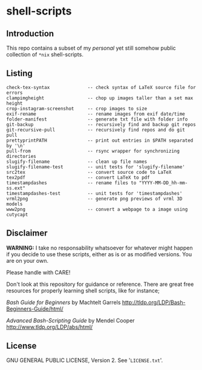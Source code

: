 shell-scripts
=============

Introduction
------------
This repo contains a subset of my *personal* yet still somehow public
collection of `*nix` shell-scripts.


Listing
-------
```
check-tex-syntax              -- check syntax of LaTeX source file for errors
clampimgheight                -- chop up images taller than a set max height
crop-instagram-screenshot     -- crop images to size
exif-rename                   -- rename images from exif date/time
folder-manifest               -- generate txt file with folder info
git-backup                    -- recursively find and backup git repos
git-recursive-pull            -- recursively find repos and do git pull
prettyprintPATH               -- print out entries in $PATH separated by '\n'
pull-from                     -- rsync wrapper for synchronizing directories
slugify-filename              -- clean up file names
slugify-filename-test         -- unit tests for 'slugify-filename'
src2tex                       -- convert source code to LaTeX
tex2pdf                       -- convert LaTeX to pdf
timestampdashes               -- rename files to "YYYY-MM-DD_hh-mm-ss.ext"
timestampdashes-test          -- unit tests for 'timestampdashes'
vrml2png                      -- generate png previews of vrml 3D models
www2png                       -- convert a webpage to a image using cutycapt
```


Disclaimer
----------
**WARNING:**
I take no responsability whatsoever for whatever might happen if you decide to
use these scripts, either as is or as modified versions.  You are on your own.

Please handle with CARE!

Don't look at this repository for guidance or reference.  There are great free
resources for properly learning shell scripts, like for instance;

*Bash Guide for Beginners* by Machtelt Garrels
http://tldp.org/LDP/Bash-Beginners-Guide/html/

*Advanced Bash-Scripting Guide* by Mendel Cooper
http://www.tldp.org/LDP/abs/html/


License
-------
GNU GENERAL PUBLIC LICENSE, Version 2.  See '`LICENSE.txt`'.
